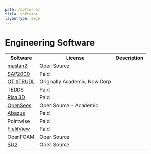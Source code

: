 ```yaml
---
path: /software/
title: Software
layoutType: page
---
```

# Engineering Software

Software | License | Description
--- | --- | ---
[mastan2](http://www.mastan2.com/) | Open Source | 
[SAP2000](https://www.csiamerica.com/products/sap2000) | Paid | 
[GT STRUDL](https://hexagonppm.com/products/analysis-product-family/gt-strudl) | Originally Academic, Now Corp | 
[TEDDS](https://www.tekla.com/products/tekla-tedds#) | Paid | 
[Risa 3D](https://risa.com/p_risa3d.html) | Paid | 
[OpenSees](http://opensees.berkeley.edu/) | Open Source - Academic | 
[Abaqus](https://www.3ds.com/products-services/simulia/products/abaqus/) | Paid | 
[Pointwise](http://www.pointwise.com/) | Paid | 
[FieldView](http://www.ilight.com/en/) | Paid | 
[OpenFOAM](https://www.openfoam.com/) | Open Source | 
[SU2](https://su2code.github.io/) | Open Source | 
